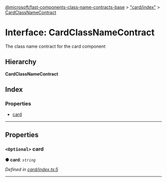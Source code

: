 [@microsoft/fast-components-class-name-contracts-base](../README.md) > ["card/index"](../modules/_card_index_.md) > [CardClassNameContract](../interfaces/_card_index_.cardclassnamecontract.md)

# Interface: CardClassNameContract

The class name contract for the card component

## Hierarchy

**CardClassNameContract**

## Index

### Properties

* [card](_card_index_.cardclassnamecontract.md#card)

---

## Properties

<a id="card"></a>

### `<Optional>` card

**● card**: *`string`*

*Defined in [card/index.ts:5](https://github.com/Microsoft/fast-dna/blob/164dd3ca/packages/fast-components-class-name-contracts-base/src/card/index.ts#L5)*

___

